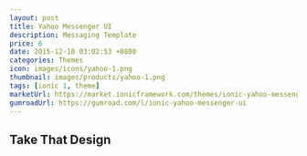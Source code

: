 ```yaml
---
layout: post
title: Yahoo Messenger UI
description: Messaging Template
price: 6
date: 2015-12-10 03:02:53 +0800
categories: Themes
icon: images/icons/yahoo-1.png
thumbnail: images/products/yahoo-1.png
tags: [ionic 1, theme]
marketUrl: https://market.ionicframework.com/themes/ionic-yahoo-messenger-ui
gumroadUrl: https://gumroad.com/l/ionic-yahoo-messenger-ui
---
```


## Take That Design
